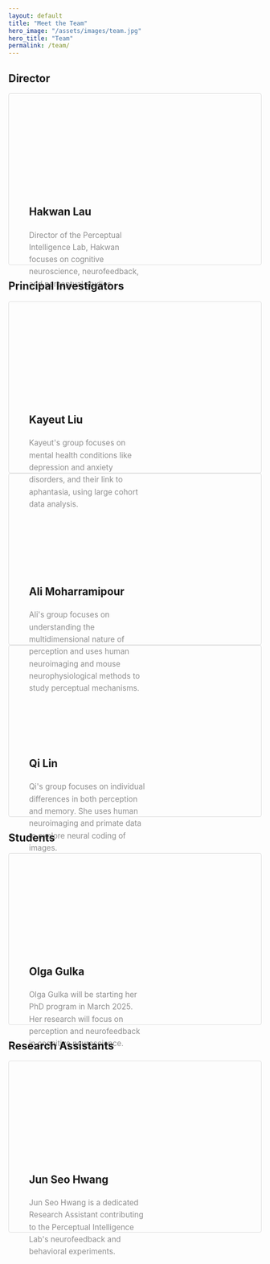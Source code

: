 ```yaml
---
layout: default
title: "Meet the Team"
hero_image: "/assets/images/team.jpg"
hero_title: "Team"
permalink: /team/
---
```


<!-- Director Section -->
<section class="team-section">
    <div class="section-title">
        <h2><span>Director</span></h2>
    </div>
    <div class="row justify-content-center">
        <!-- Hardcoded Director Section -->
        <div class="col-md-6 col-lg-6 mb-30px">
            <!-- Wrap entire card with hyperlink -->
            <a href="{{ site.baseurl }}/team/hakwan-lau" class="text-dark" style="text-decoration: none;">
                <div class="listfeaturedtag h-100 d-flex" style="border: 1px solid rgba(0, 0, 0, 0.125); border-radius: 0.25rem; padding: 20px; align-items: center; height: 300px;">
                    <!-- Image Section (left side) -->
                    <div class="featured-box-img-cover" style="background-image: url('/assets/images/team/hakwan.png'); background-size: cover; background-position: center; width: 50%; aspect-ratio: 4 / 3; max-height: 100%;">
                    </div>
                    <!-- Content Section (right side) -->
                    <div class="card-body" style="width: 50%; padding-left: 20px;">
                        <h2 class="card-title" style="font-size: 1.3rem; font-weight: 700; line-height: 1.25;">
                            Hakwan Lau
                        </h2>
                        <h4 class="card-text" style="color: rgba(0, 0, 0, .44); font-size: 0.95rem; line-height: 1.6; font-weight: 400;">
                            Director of the Perceptual Intelligence Lab, Hakwan focuses on cognitive neuroscience, neurofeedback, and perceptual studies.
                        </h4>
                    </div>
                </div>
            </a>
        </div>
    </div>
</section>

<!-- Principal Investigators Section -->
<section class="team-section">
    <div class="section-title">
        <h2><span>Principal Investigators</span></h2>
    </div>
    <div class="row justify-content-center">
        <!-- Kayuet Liu -->
        <div class="col-md-6 col-lg-6 mb-30px">
            <a href="{{ site.baseurl }}/team/kayeut-liu" class="text-dark" style="text-decoration: none;">
                <div class="listfeaturedtag h-100 d-flex" style="border: 1px solid rgba(0, 0, 0, 0.125); border-radius: 0.25rem; padding: 20px; align-items: center; height: 300px;">
                <!-- Image Section (left side) -->
                    <div class="featured-box-img-cover" style="background-image: url('/assets/images/team/kayuet.jpg'); background-size: cover; background-position: center; width: 50%; aspect-ratio: 4 / 3; max-height: 100%;">
                    </div>
                    <!-- Content Section (right side) -->
                    <div class="card-body" style="width: 50%; padding-left: 20px;">
                        <h2 class="card-title" style="font-size: 1.3rem; font-weight: 700; line-height: 1.25;">
                            Kayeut Liu
                        </h2>
                        <h4 class="card-text" style="color: rgba(0, 0, 0, .44); font-size: 0.95rem; line-height: 1.6; font-weight: 400;">
                            Kayeut's group focuses on mental health conditions like depression and anxiety disorders, and their link to aphantasia, using large cohort data analysis.
                        </h4>
                    </div>
                </div>
            </a>
        </div>
        <!-- Ali Moharramipour -->
        <div class="col-md-6 col-lg-6 mb-30px">
            <a href="{{ site.baseurl }}/team/ali-moharramipour" class="text-dark" style="text-decoration: none;">
                <div class="listfeaturedtag h-100 d-flex" style="border: 1px solid rgba(0, 0, 0, 0.125); border-radius: 0.25rem; padding: 20px; align-items: center; height: 300px;">
                <!-- Image Section (left side) -->
                    <div class="featured-box-img-cover" style="background-image: url('/assets/images/team/ali.jpg'); background-size: cover; background-position: center; width: 50%; aspect-ratio: 4 / 3; max-height: 100%;">
                    </div>
                    <!-- Content Section (right side) -->
                    <div class="card-body" style="width: 50%; padding-left: 20px;">
                        <h2 class="card-title" style="font-size: 1.3rem; font-weight: 700; line-height: 1.25;">
                            Ali Moharramipour
                        </h2>
                        <h4 class="card-text" style="color: rgba(0, 0, 0, .44); font-size: 0.95rem; line-height: 1.6; font-weight: 400;">
                            Ali's group focuses on understanding the multidimensional nature of perception and uses human neuroimaging and mouse neurophysiological methods to study perceptual mechanisms.
                        </h4>
                    </div>
                </div>
            </a>
        </div>
        <!-- Qi Lin -->
        <div class="col-md-6 col-lg-6 mb-30px">
            <a href="{{ site.baseurl }}/team/qi-lin" class="text-dark" style="text-decoration: none;">
                <div class="listfeaturedtag h-100 d-flex" style="border: 1px solid rgba(0, 0, 0, 0.125); border-radius: 0.25rem; padding: 20px; align-items: center; height: 300px;">
                <!-- Image Section (left side) -->
                    <div class="featured-box-img-cover" style="background-image: url('/assets/images/team/qi.jpg'); background-size: cover; background-position: center; width: 50%; aspect-ratio: 4 / 3; max-height: 100%;">
                    </div>
                    <!-- Content Section (right side) -->
                    <div class="card-body" style="width: 50%; padding-left: 20px;">
                        <h2 class="card-title" style="font-size: 1.3rem; font-weight: 700; line-height: 1.25;">
                            Qi Lin
                        </h2>
                        <h4 class="card-text" style="color: rgba(0, 0, 0, .44); font-size: 0.95rem; line-height: 1.6; font-weight: 400;">
                            Qi's group focuses on individual differences in both perception and memory. She uses human neuroimaging and primate data to explore neural coding of images.
                        </h4>
                    </div>
                </div>
            </a>
        </div>
    </div>
</section>

<!-- Students Section -->
<section class="team-section">
    <div class="section-title">
        <h2><span>Students</span></h2>
    </div>
    <div class="row justify-content-center">
        <div class="col-md-6 col-lg-6 mb-30px">
            <a href="{{ site.baseurl }}/team/olga-gulka" class="text-dark" style="text-decoration: none;">
                <div class="listfeaturedtag h-100 d-flex" style="border: 1px solid rgba(0, 0, 0, 0.125); border-radius: 0.25rem; padding: 20px; align-items: center; height: 300px;">
                <!-- Image Section (left side) -->
                    <div class="featured-box-img-cover" style="background-image: url('/assets/images/team/olga.jpg'); background-size: cover; background-position: center; width: 50%; aspect-ratio: 4 / 3; max-height: 100%;">
                    </div>
                    <!-- Content Section (right side) -->
                    <div class="card-body" style="width: 50%; padding-left: 20px;">
                        <h2 class="card-title" style="font-size: 1.3rem; font-weight: 700; line-height: 1.25;">
                            Olga Gulka
                        </h2>
                        <h4 class="card-text" style="color: rgba(0, 0, 0, .44); font-size: 0.95rem; line-height: 1.6; font-weight: 400;">
                            Olga Gulka will be starting her PhD program in March 2025. Her research will focus on perception and neurofeedback in cognitive neuroscience.
                        </h4>
                    </div>
                </div>
            </a>
        </div>
    </div>
</section>

<!-- Research Assistants Section -->
<section class="team-section">
    <div class="section-title">
        <h2><span>Research Assistants</span></h2>
    </div>
    <div class="row justify-content-center">
        <div class="col-md-6 col-lg-6 mb-30px">
            <a href="{{ site.baseurl }}/team/jun-seo-hwang" class="text-dark" style="text-decoration: none;">
                <div class="listfeaturedtag h-100 d-flex" style="border: 1px solid rgba(0, 0, 0, 0.125); border-radius: 0.25rem; padding: 20px; align-items: center; height: 300px;">
                <!-- Image Section (left side) -->
                    <div class="featured-box-img-cover" style="background-image: url('/assets/images/team/junseo.jpeg'); background-size: cover; background-position: center; width: 50%; aspect-ratio: 4 / 3; max-height: 100%;">
                    </div>
                    <!-- Content Section (right side) -->
                    <div class="card-body" style="width: 50%; padding-left: 20px;">
                        <h2 class="card-title" style="font-size: 1.3rem; font-weight: 700; line-height: 1.25;">
                            Jun Seo Hwang
                        </h2>
                        <h4 class="card-text" style="color: rgba(0, 0, 0, .44); font-size: 0.95rem; line-height: 1.6; font-weight: 400;">
                            Jun Seo Hwang is a dedicated Research Assistant contributing to the Perceptual Intelligence Lab's neurofeedback and behavioral experiments.
                        </h4>
                    </div>
                </div>
            </a>
        </div>
    </div>
</section>